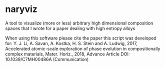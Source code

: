 # naryviz
A tool to visualize (more or less) arbitrary high dimensional composition spaces that I wrote for a paper dealing with high entropy alloys

When using this software please cite the paper this script was developed for:
Y. J. Li, A. Savan, A. Kostka, H. S. Stein and A. Ludwig, 2017, Accelerated atomic-scale exploration of phase evolution in compositionally complex materials, Mater. Horiz., 2018, Advance Article DOI: 10.1039/C7MH00486A (Communication)
